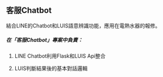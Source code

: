 
<H2>客服Chatbot</H2>

結合LINE的Chatbot和LUIS語意辨識功能，應用在電熱水器的報修。


<H5>在「客服Chatbot」專案中負責：</H5>

1. LINE Chatbot利用Flask和LUIS Api整合 

2. LUIS判斷結果後的基本對話邏輯
